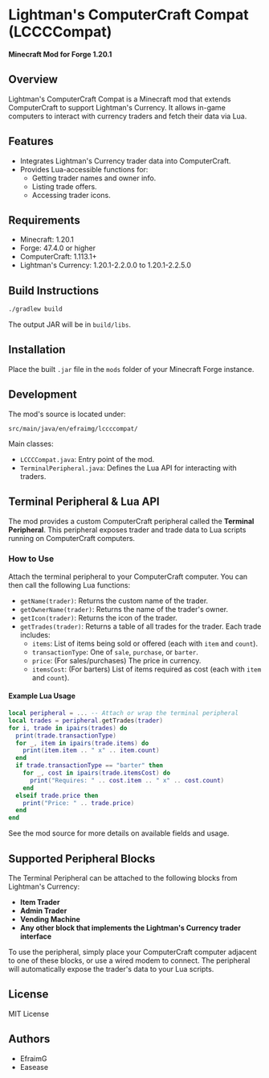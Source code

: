 # Lightman's ComputerCraft Compat (LCCCCompat)

**Minecraft Mod for Forge 1.20.1**

## Overview

Lightman's ComputerCraft Compat is a Minecraft mod that extends ComputerCraft to support Lightman's Currency. It allows in-game computers to interact with currency traders and fetch their data via Lua.

## Features

- Integrates Lightman's Currency trader data into ComputerCraft.
- Provides Lua-accessible functions for:
  - Getting trader names and owner info.
  - Listing trade offers.
  - Accessing trader icons.

## Requirements

- Minecraft: 1.20.1
- Forge: 47.4.0 or higher
- ComputerCraft: 1.113.1+
- Lightman's Currency: 1.20.1-2.2.0.0 to 1.20.1-2.2.5.0

## Build Instructions

```bash
./gradlew build
```

The output JAR will be in `build/libs`.

## Installation

Place the built `.jar` file in the `mods` folder of your Minecraft Forge instance.

## Development

The mod's source is located under:

```
src/main/java/en/efraimg/lccccompat/
```

Main classes:

* `LCCCCompat.java`: Entry point of the mod.
* `TerminalPeripheral.java`: Defines the Lua API for interacting with traders.

## Terminal Peripheral & Lua API

The mod provides a custom ComputerCraft peripheral called the **Terminal Peripheral**. This peripheral exposes trader and trade data to Lua scripts running on ComputerCraft computers.

### How to Use

Attach the terminal peripheral to your ComputerCraft computer. You can then call the following Lua functions:

- `getName(trader)`: Returns the custom name of the trader.
- `getOwnerName(trader)`: Returns the name of the trader's owner.
- `getIcon(trader)`: Returns the icon of the trader.
- `getTrades(trader)`: Returns a table of all trades for the trader. Each trade includes:
  - `items`: List of items being sold or offered (each with `item` and `count`).
  - `transactionType`: One of `sale`, `purchase`, or `barter`.
  - `price`: (For sales/purchases) The price in currency.
  - `itemsCost`: (For barters) List of items required as cost (each with `item` and `count`).

#### Example Lua Usage

```lua
local peripheral = ... -- Attach or wrap the terminal peripheral
local trades = peripheral.getTrades(trader)
for i, trade in ipairs(trades) do
  print(trade.transactionType)
  for _, item in ipairs(trade.items) do
    print(item.item .. " x" .. item.count)
  end
  if trade.transactionType == "barter" then
    for _, cost in ipairs(trade.itemsCost) do
      print("Requires: " .. cost.item .. " x" .. cost.count)
    end
  elseif trade.price then
    print("Price: " .. trade.price)
  end
end
```

See the mod source for more details on available fields and usage.

## Supported Peripheral Blocks

The Terminal Peripheral can be attached to the following blocks from Lightman's Currency:

- **Item Trader**
- **Admin Trader**
- **Vending Machine**
- **Any other block that implements the Lightman's Currency trader interface**

To use the peripheral, simply place your ComputerCraft computer adjacent to one of these blocks, or use a wired modem to connect. The peripheral will automatically expose the trader's data to your Lua scripts.

## License

MIT License

## Authors

* EfraimG
* Easease

